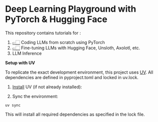# Deep Learning Playground with PyTorch & Hugging Face 

This repository contains tutorials for :

1. [👉🏻](https://github.com/akashmathur-2212/PyTorch/tree/main/transformers_from_scratch) Coding LLMs from scratch using PyTorch
2. [👉🏻](https://github.com/akashmathur-2212/PyTorch/tree/main/llm-finetuning) Fine-tuning LLMs with Hugging Face, Unsloth, Axolotl, etc. 
3. LLM Inference

**Setup with UV**

To replicate the exact development environment, this project uses [UV](https://docs.astral.sh/uv/). All dependencies are defined in pyproject.toml and locked in uv.lock.

1. [Install](https://docs.astral.sh/uv/getting-started/installation/) UV (if not already installed):

2. Sync the environment:

```
uv sync
```

This will install all required dependencies as specified in the lock file.
